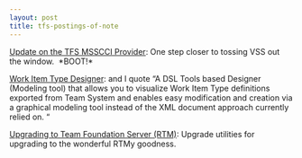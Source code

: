 ```yaml
---
layout: post
title: tfs-postings-of-note
---
```

[Update on the TFS MSSCCI
Provider](http://blogs.msdn.com/bharry/archive/2006/03/24/559876.aspx):
One step closer to tossing VSS out the window.  \*BOOT!\*

[Work Item Type
Designer](http://www.gotdotnet.com/workspaces/workspace.aspx?id=d03b00f5-7c5d-4e29-86b5-b966a04e1ed7):
and I quote “A DSL Tools based Designer (Modeling tool) that allows you
to visualize Work Item Type definitions exported from Team System and
enables easy modification and creation via a graphical modeling tool
instead of the XML document approach currently relied on. “

[Upgrading to Team Foundation Server
(RTM)](http://blogs.msdn.com/robcaron/archive/2006/03/17/554115.aspx):
Upgrade utilities for upgrading to the wonderful RTMy goodness.
